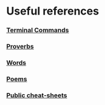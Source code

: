 # Useful references

### [Terminal Commands](https://github.com/inbravo/cheatsheets/blob/master/terminal.md)

### [Proverbs](https://github.com/inbravo/cheatsheets/blob/master/proverb.md)

### [Words](https://github.com/inbravo/cheatsheets/blob/master/words.md)

### [Poems](https://github.com/inbravo/cheatsheets/blob/master/poems.md)

### [Public cheat-sheets](http://www.cheat-sheets.org)
